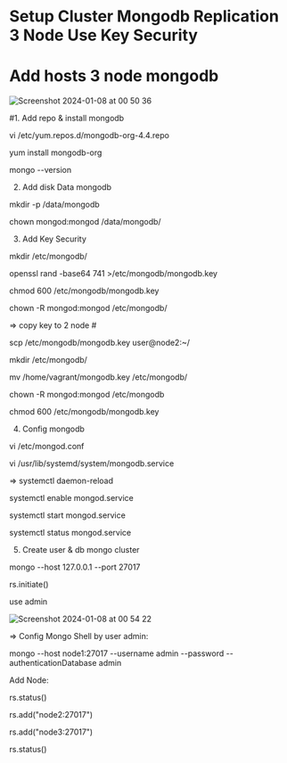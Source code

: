 # Setup Cluster Mongodb Replication 3 Node Use Key Security

# Add hosts 3 node mongodb


![Screenshot 2024-01-08 at 00 50 36](https://github.com/sysadminzz/mongodb/assets/152803356/a4e69313-544d-4db5-9775-8fbbfc71e54d)



#1. Add repo & install mongodb


vi /etc/yum.repos.d/mongodb-org-4.4.repo


yum install mongodb-org


mongo --version



2. Add disk Data mongodb


mkdir -p /data/mongodb


chown mongod:mongod /data/mongodb/



3. Add Key Security


mkdir /etc/mongodb/


openssl rand -base64 741 >/etc/mongodb/mongodb.key


chmod 600 /etc/mongodb/mongodb.key


chown -R mongod:mongod /etc/mongodb/



=> copy key to 2 node #


scp /etc/mongodb/mongodb.key user@node2:~/


mkdir /etc/mongodb/


mv /home/vagrant/mongodb.key /etc/mongodb/


chown -R mongod:mongod  /etc/mongodb


chmod 600 /etc/mongodb/mongodb.key



4. Config mongodb


vi /etc/mongod.conf


vi /usr/lib/systemd/system/mongodb.service


=> systemctl daemon-reload


systemctl enable mongod.service


systemctl start mongod.service


systemctl status mongod.service



5. Create user & db mongo cluster



mongo --host 127.0.0.1 --port 27017

rs.initiate() 

use admin 


![Screenshot 2024-01-08 at 00 54 22](https://github.com/sysadminzz/mongodb/assets/152803356/62ceb31c-f548-4e29-ba07-be840a623b48)




=> Config Mongo Shell by user admin:


mongo --host node1:27017 --username admin --password  --authenticationDatabase admin


Add Node:


rs.status() 


rs.add("node2:27017")


rs.add("node3:27017")


rs.status() 







